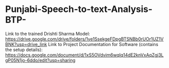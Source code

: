 # Punjabi-Speech-to-text-Analysis-BTP-
Link to the trained Drishti Sharma Model: https://drive.google.com/drive/folders/1ye1SsekgeFDpgBTSNBb0rUOr1UZ1VBNK?usp=drive_link
Link to Project Documentation for Software (contains the setup details): https://docs.google.com/document/d/1xS5OVdvim6wqIq14dE2knVxAqZgj3LgP05N1jo-6ddo/edit?usp=sharing

